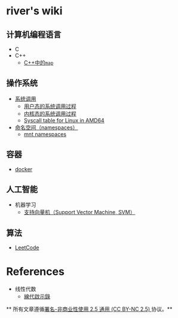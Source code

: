 <!-- TITLE: Home -->
<!-- SUBTITLE: A quick summary of Home -->

# river's wiki

## 计算机编程语言

- C
- C++
	- [C++中的`map`](programming-language/c++/map)

## 操作系统

- [系统调用](/operation-system/syscall)
	* [用户态的系统调用过程](/operation-system/syscall/user-space)
	* [内核态的系统调用过程](/operation-system/syscall/kernel-space)
	* [Syscall table for Linux in AMD64](/operation-system/syscall/syscall-table-for-Linux-in-AMD64)
- [命名空间（namespaces）](/namespaces)
	- [mnt namespaces](/namespaces/mnt-namespaces)

## 容器

- [docker](/container/docker)

## 人工智能
- 机器学习
  - [支持向量机（Support Vector Machine, SVM）](/artificial-intelligence/machine-learning/svm)

## 算法
- [LeetCode](/algorithm/leetcode)

# References
- 线性代数
	- [線代啟示錄](https://ccjou.wordpress.com/)
 
** 所有文章遵循[署名-非商业性使用 2.5 通用 (CC BY-NC 2.5) ](https://creativecommons.org/licenses/by-nc/2.5/deed.zh)协议。**